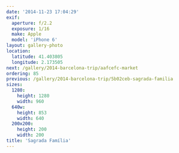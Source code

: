 ```yaml
---
date: '2014-11-23 17:04:29'
exif:
  aperture: f/2.2
  exposure: 1/16
  make: Apple
  model: 'iPhone 6'
layout: gallery-photo
location:
  latitude: 41.403805
  longitude: 2.173505
next: /gallery/2014-barcelona-trip/aafcefc-market
ordering: 85
previous: /gallery/2014-barcelona-trip/5b02ceb-sagrada-familia
sizes:
  1280:
    height: 1280
    width: 960
  640w:
    height: 853
    width: 640
  200x200:
    height: 200
    width: 200
title: 'Sagrada Família'
---
```

